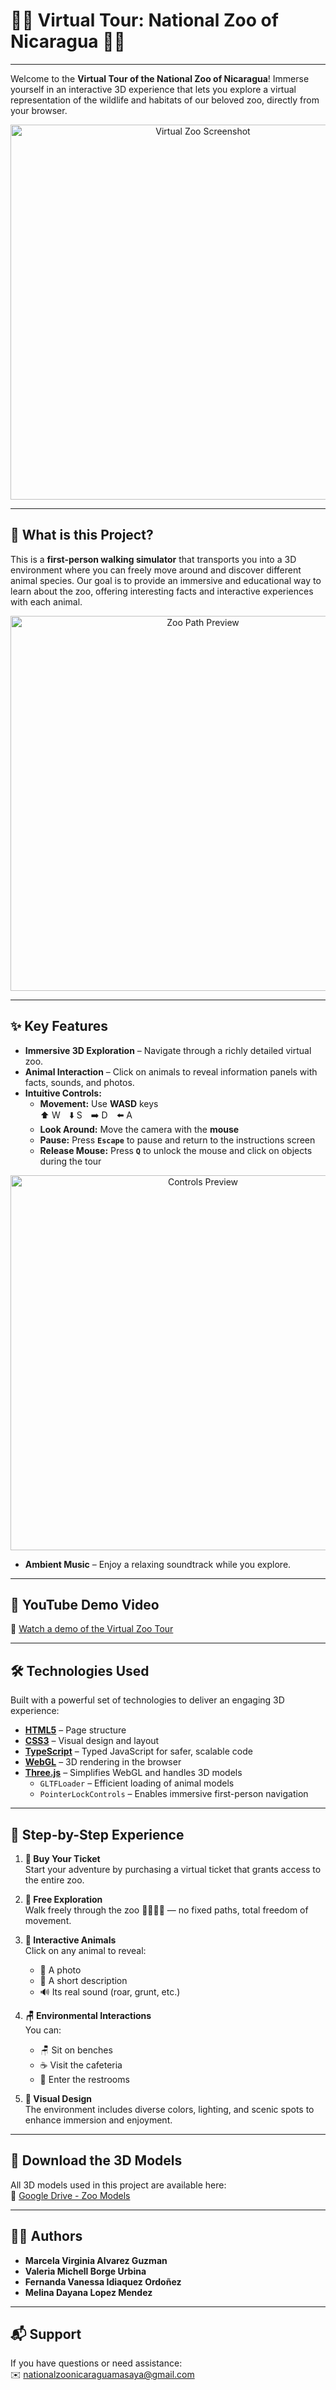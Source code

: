 # 🦁🦒 Virtual Tour: National Zoo of Nicaragua 🐒🐊

---

Welcome to the **Virtual Tour of the National Zoo of Nicaragua**! Immerse yourself in an interactive 3D experience that lets you explore a virtual representation of the wildlife and habitats of our beloved zoo, directly from your browser.

<p align="center">
  <img src="https://drive.google.com/uc?export=view&id=1_WqfPd61lXSTKdA-2DahxElkkA5UVhb_" alt="Virtual Zoo Screenshot" width="600"/>
</p>

---

## 🌟 What is this Project?

This is a **first-person walking simulator** that transports you into a 3D environment where you can freely move around and discover different animal species. Our goal is to provide an immersive and educational way to learn about the zoo, offering interesting facts and interactive experiences with each animal.

<p align="center">
  <img src="https://drive.google.com/uc?export=view&id=14yimv0phuqKY_EJDM7Zihr0pkcMfgFOf" alt="Zoo Path Preview" width="600"/>
</p>

---

## ✨ Key Features

* **Immersive 3D Exploration** – Navigate through a richly detailed virtual zoo.
* **Animal Interaction** – Click on animals to reveal information panels with facts, sounds, and photos.
* **Intuitive Controls:**
  * **Movement:** Use **WASD** keys  
    ⬆️ W ⬇️ S ➡️ D ⬅️ A  
  * **Look Around:** Move the camera with the **mouse**  
  * **Pause:** Press **`Escape`** to pause and return to the instructions screen  
  * **Release Mouse:** Press **`Q`** to unlock the mouse and click on objects during the tour

<p align="center">
  <img src="https://github.com/user-attachments/assets/41be3b85-5714-4bc5-812a-51d93844efac" alt="Controls Preview" width="600"/>
</p>

* **Ambient Music** – Enjoy a relaxing soundtrack while you explore.

---

## 🔗 YouTube Demo Video

🎥 [Watch a demo of the Virtual Zoo Tour](https://youtu.be/VDAjg4O09rU)

---

## 🛠️ Technologies Used

Built with a powerful set of technologies to deliver an engaging 3D experience:

* **[HTML5](https://developer.mozilla.org/en-US/docs/Web/HTML)** – Page structure
* **[CSS3](https://developer.mozilla.org/en-US/docs/Web/CSS)** – Visual design and layout
* **[TypeScript](https://www.typescriptlang.org/)** – Typed JavaScript for safer, scalable code
* **[WebGL](https://developer.mozilla.org/en-US/docs/Web/API/WebGL_API)** – 3D rendering in the browser
* **[Three.js](https://threejs.org/)** – Simplifies WebGL and handles 3D models
  * `GLTFLoader` – Efficient loading of animal models
  * `PointerLockControls` – Enables immersive first-person navigation

---

## 🐾 Step-by-Step Experience

1. **🧾 Buy Your Ticket**  
   Start your adventure by purchasing a virtual ticket that grants access to the entire zoo.

2. **🧭 Free Exploration**  
   Walk freely through the zoo 🧍‍♂️🧍‍♀️ — no fixed paths, total freedom of movement.

3. **🐾 Interactive Animals**  
   Click on any animal to reveal:
   * 📸 A photo
   * 📄 A short description
   * 🔊 Its real sound (roar, grunt, etc.)

4. **🪑 Environmental Interactions**  
   You can:
   * 🪑 Sit on benches  
   * ☕ Visit the cafeteria  
   * 🚻 Enter the restrooms  

5. **🌅 Visual Design**  
   The environment includes diverse colors, lighting, and scenic spots to enhance immersion and enjoyment.

---

## 📁 Download the 3D Models

All 3D models used in this project are available here:  
🔗 [Google Drive - Zoo Models](https://drive.google.com/drive/folders/1dSUkeiVHaSkqi2gDzfZl1VQmL_G4ieou?usp=sharing)

---

## 👩‍💻 Authors

* **Marcela Virginia Alvarez Guzman**
* **Valeria Michell Borge Urbina**  
* **Fernanda Vanessa Idiaquez Ordoñez**  
* **Melina Dayana Lopez Mendez**   

---

## 📬 Support

If you have questions or need assistance:  
✉️ nationalzoonicaraguamasaya@gmail.com
